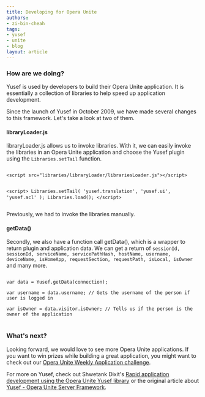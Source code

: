 ```yaml
---
title: Developing for Opera Unite
authors:
- zi-bin-cheah
tags:
- yusef
- unite
- blog
layout: article
---
```

<h3>How are we doing?</h3>
<p>
Yusef is used by developers to build their Opera Unite application. It is essentially a collection of libraries to help speed up application development.
</p>
<p>
Since the launch of Yusef in October 2009, we have made several changes to this framework. Let&#39;s take a look at two of them.
</p>
<h4>libraryLoader.js</h4>
<p>
libraryLoader.js allows us to invoke libraries.  With it, we can easily invoke the libraries in an Opera Unite application and choose the Yusef plugin using the <code>Libraries.setTail</code> function.
</p>
<pre>
<code>
&lt;script src=&quot;libraries/libraryLoader/librariesLoader.js&quot;&gt;&lt;/script&gt;

&lt;script&gt;
  Libraries.setTail( &#39;yusef.translation&#39;, &#39;yusef.ui&#39;, &#39;yusef.acl&#39; );
  Libraries.load();
&lt;/script&gt;
</code>
</pre>
<p>
Previously, we had to invoke the libraries manually.
</p>
<h4>getData()</h4>
<p>
Secondly, we also have a function call getData(), which is a wrapper to return plugin and application data. We can get a return of <code>sessionId, sessionId, serviceName, servicePathHash, hostName, username, deviceName, isHomeApp, requestSection, requestPath, isLocal, isOwner</code> and many more.

<pre>
<code>
var data = Yusef.getData(connection);

var username = data.username; // Gets the username of the person if user is logged in

var isOwner = data.visitor.isOwner; // Tells us if the person is the owner of the application
</code>
</pre>


<h3>What&#39;s next?</h3>
<p>
Looking forward, we would love to see more Opera Unite applications. If you want to win prizes while building a great application, you might want to check out our <a href="http://unite.opera.com/develop/contest/">Opera Unite Weekly Application challenge</a>.
</p>
<p>
For more on Yusef, check out Shwetank Dixit&#39;s <a href="http://dev.opera.com/articles/view/rapid-unite-app-development-with-yusef/">Rapid application development using the Opera Unite Yusef library</a> or the original article about <a href="http://dev.opera.com/articles/view/yusef-the-unite-server-framework/">Yusef - Opera Unite Server Framework</a>.
</p></p>
